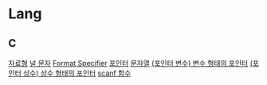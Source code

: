 # Lang
## C
[자료형](./Lang/C/%EC%9E%90%EB%A3%8C%ED%98%95.md)
[널 문자](./Lang/C/%EB%84%90%20%EB%AC%B8%EC%9E%90.md)
[Format Specifier](./Lang/C/Format%20Specifier.md)
[포인터](./Lang/C/%ED%8F%AC%EC%9D%B8%ED%84%B0.md)
[문자열](./Lang/C/%EB%AC%B8%EC%9E%90%EC%97%B4.md)
[(포인터 변수) 변수 형태의 포인터](./Lang/C/(%ED%8F%AC%EC%9D%B8%ED%84%B0%20%EB%B3%80%EC%88%98)%20%EB%B3%80%EC%88%98%20%ED%98%95%ED%83%9C%EC%9D%98%20%ED%8F%AC%EC%9D%B8%ED%84%B0.md)
[(포인터 상수) 상수 형태의 포인터](./Lang/C/(%ED%8F%AC%EC%9D%B8%ED%84%B0%20%EC%83%81%EC%88%98)%20%EC%83%81%EC%88%98%20%ED%98%95%ED%83%9C%EC%9D%98%20%ED%8F%AC%EC%9D%B8%ED%84%B0.md)
[scanf 함수](./Lang/C/scanf%20%ED%95%A8%EC%88%98.md)
